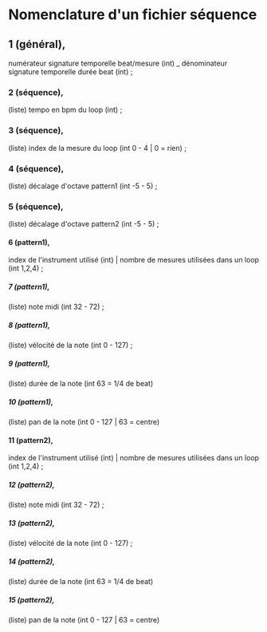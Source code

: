 # Nomenclature d'un fichier séquence
## 1 (général),
numérateur signature temporelle beat/mesure (int) _ dénominateur signature temporelle durée beat (int) ;
### 2 (séquence),
(liste) tempo en bpm du loop (int) ;
### 3 (séquence),
(liste) index de la mesure du loop (int 0 - 4 | 0 = rien) ;
### 4 (séquence),
(liste) décalage d'octave pattern1 (int -5 - 5) ;
### 5 (séquence),
(liste) décalage d'octave pattern2 (int -5 - 5) ;
#### 6 (pattern1),
index de l'instrument utilisé (int) | nombre de mesures utilisées dans un loop (int 1,2,4) ;
##### 7 (pattern1),
(liste) note midi (int 32 - 72) ;
##### 8 (pattern1),
(liste) vélocité de la note (int 0 - 127) ;
##### 9 (pattern1),
(liste) durée de la note (int 63 = 1/4 de beat)
##### 10 (pattern1),
(liste) pan de la note (int 0 - 127 | 63 = centre)
#### 11 (pattern2),
index de l'instrument utilisé (int) | nombre de mesures utilisées dans un loop (int 1,2,4) ;
##### 12 (pattern2),
(liste) note midi (int 32 - 72) ;
##### 13 (pattern2),
(liste) vélocité de la note (int 0 - 127) ;
##### 14 (pattern2),
(liste) durée de la note (int 63 = 1/4 de beat)
##### 15 (pattern2),
(liste) pan de la note (int 0 - 127 | 63 = centre)